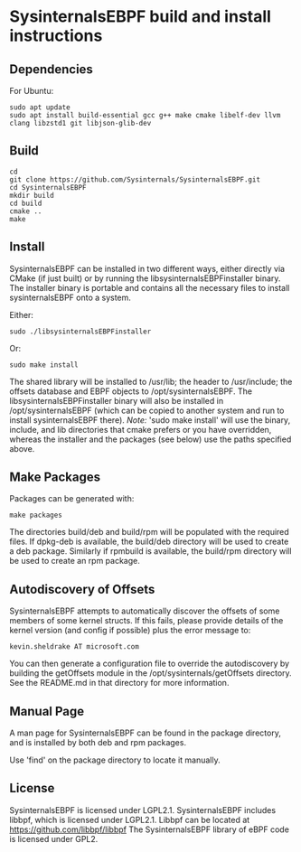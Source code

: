 # SysinternalsEBPF build and install instructions

## Dependencies
For Ubuntu:
```
sudo apt update
sudo apt install build-essential gcc g++ make cmake libelf-dev llvm clang libzstd1 git libjson-glib-dev
```

## Build
```
cd
git clone https://github.com/Sysinternals/SysinternalsEBPF.git
cd SysinternalsEBPF
mkdir build
cd build
cmake ..
make
```

## Install
SysinternalsEBPF can be installed in two different ways, either directly via
CMake (if just built) or by running the libsysinternalsEBPFinstaller binary.
The installer binary is portable and contains all the necessary files to
install sysinternalsEBPF onto a system.

Either:
```
sudo ./libsysinternalsEBPFinstaller
```
Or:
```
sudo make install
```
The shared library will be installed to /usr/lib; the header to
/usr/include; the offsets database and EBPF objects to
/opt/sysinternalsEBPF.  The libsysinternalsEBPFinstaller binary will also be
installed in /opt/sysinternalsEBPF (which can be copied to another system and
run to install sysinternalsEBPF there). *Note:* 'sudo make install' will use
the binary, include, and lib directories that cmake prefers or you have
overridden, whereas the installer and the packages (see below) use the paths
specified above.

## Make Packages
Packages can be generated with:
```
make packages
```
The directories build/deb and build/rpm will be populated with the required
files. If dpkg-deb is available, the build/deb directory will be used to create
a deb package. Similarly if rpmbuild is available, the build/rpm directory will
be used to create an rpm package.

## Autodiscovery of Offsets
SysinternalsEBPF attempts to automatically discover the offsets of some members
of some kernel structs. If this fails, please provide details of the kernel
version (and config if possible) plus the error message to:
```
kevin.sheldrake AT microsoft.com
```
You can then generate a configuration file to override the autodiscovery by
building the getOffsets module in the /opt/sysinternals/getOffsets directory.
See the README.md in that directory for more information.

## Manual Page
A man page for SysinternalsEBPF can be found in the package directory, and is
installed by both deb and rpm packages.

Use 'find' on the package directory to locate it manually.

## License
SysinternalsEBPF is licensed under LGPL2.1.
SysinternalsEBPF includes libbpf, which is licensed under LGPL2.1.
Libbpf can be located at https://github.com/libbpf/libbpf
The SysinternalsEBPF library of eBPF code is licensed under GPL2.

